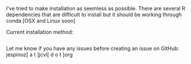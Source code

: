 I've tried to make installation as seemless as possible.  There are several R dependencies that are difficult to install but it should be working through conda [OSX and Linux soon]

Current installation method:

```bash

```

Let me know if you have any issues before creating an issue on GitHub:
jespinoz[ a t ]jcvi[ d o t ]org
